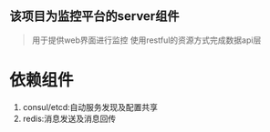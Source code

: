 ## 该项目为监控平台的server组件
> 用于提供web界面进行监控
> 使用restful的资源方式完成数据api层

# 依赖组件
1. consul/etcd:自动服务发现及配置共享
2. redis:消息发送及消息回传

# 
